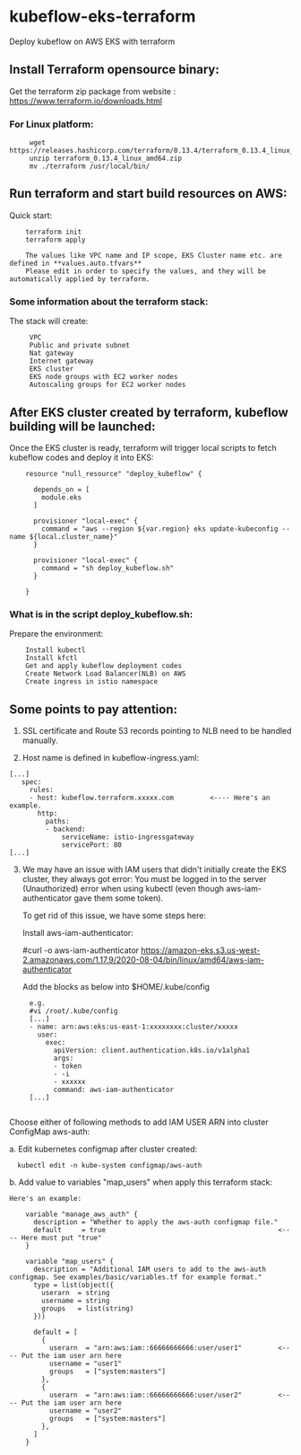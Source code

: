 # kubeflow-eks-terraform

   Deploy kubeflow on AWS EKS with terraform

## Install Terraform opensource binary:
   Get the terraform zip package from website : https://www.terraform.io/downloads.html

### For Linux platform:
```
     wget https://releases.hashicorp.com/terraform/0.13.4/terraform_0.13.4_linux_amd64.zip
     unzip terraform_0.13.4_linux_amd64.zip
     mv ./terraform /usr/local/bin/
```

## Run terraform and start build resources on AWS:
   Quick start:
```
    terraform init
    terraform apply
    
    The values like VPC name and IP scope, EKS Cluster name etc. are defined in **values.auto.tfvars**
    Please edit in order to specify the values, and they will be automatically applied by terraform.
```

### Some information about the terraform stack:  
   The stack will create:
```
     VPC
     Public and private subnet
     Nat gateway
     Internet gateway
     EKS cluster
     EKS node groups with EC2 worker nodes
     Autoscaling groups for EC2 worker nodes
```

## After EKS cluster created by terraform, kubeflow building will be launched: 
   Once the EKS cluster is ready, terraform will trigger local scripts to fetch kubeflow codes and deploy it into EKS:
```
    resource "null_resource" "deploy_kubeflow" {

      depends_on = [
        module.eks
      ]

      provisioner "local-exec" {
        command = "aws --region ${var.region} eks update-kubeconfig --name ${local.cluster_name}"
      }

      provisioner "local-exec" {
        command = "sh deploy_kubeflow.sh"
      }

    }
```
### What is in the script deploy_kubeflow.sh:
   Prepare the environment:
```
    Install kubectl
    Install kfctl
    Get and apply kubeflow deployment codes
    Create Network Load Balancer(NLB) on AWS
    Create ingress in istio namespace
```

## Some points to pay attention:
1. SSL certificate and Route 53 records pointing to NLB need to be handled manually.

2. Host name is defined in kubeflow-ingress.yaml:
```
[...]
   spec:
     rules:
     - host: kubeflow.terraform.xxxxx.com         <---- Here's an example.
       http:
         paths:
         - backend:
             serviceName: istio-ingressgateway
             servicePort: 80
[...]
```
3. We may have an issue with IAM users that didn't initially create the EKS cluster, they always got error: You must be logged in to the server (Unauthorized) error when using kubectl (even though aws-iam-authenticator gave them some token).

   To get rid of this issue, we have some steps here:
   
    Install aws-iam-authenticator: 
   
    #curl -o aws-iam-authenticator https://amazon-eks.s3.us-west-2.amazonaws.com/1.17.9/2020-08-04/bin/linux/amd64/aws-iam-authenticator
    
    Add the blocks as below into $HOME/.kube/config      
```     
     e.g.
     #vi /root/.kube/config
     [...]
     - name: arn:aws:eks:us-east-1:xxxxxxxx:cluster/xxxxx
       user:
         exec:
           apiVersion: client.authentication.k8s.io/v1alpha1
           args:
           - token
           - -i
           - xxxxxx
           command: aws-iam-authenticator
     [...]
     
```
   
   Choose either of following methods to add IAM USER ARN into cluster ConfigMap aws-auth:
   
   a. Edit kubernetes configmap after cluster created:

      kubectl edit -n kube-system configmap/aws-auth

   b. Add value to variables "map_users" when apply this terraform stack:

    Here's an example:
```
    variable "manage_aws_auth" {
      description = "Whether to apply the aws-auth configmap file."
      default     = true                                           <---- Here must put "true"
    }  
     
    variable "map_users" {
      description = "Additional IAM users to add to the aws-auth configmap. See examples/basic/variables.tf for example format."
      type = list(object({
        userarn  = string
        username = string
        groups   = list(string)
      }))
      
      default = [
        {
          userarn  = "arn:aws:iam::66666666666:user/user1"         <---- Put the iam user arn here
          username = "user1"
          groups   = ["system:masters"]
        },
        {
          userarn  = "arn:aws:iam::66666666666:user/user2"         <---- Put the iam user arn here
          username = "user2"
          groups   = ["system:masters"]
        },
      ]
    }
    
```
